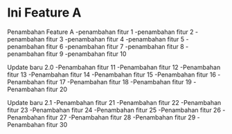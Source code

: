 # Ini Feature A
Penambahan Feature A
-penambahan fitur 1
-penambahan fitur 2
-penambahan fitur 3
-penambahan fitur 4
-penambahan fitur 5
-penambahan fitur 6
-penambahan fitur 7
-penambahan fitur 8
-penambahan fitur 9
-penambahan fitur 10

Update baru 2.0 
-Penambahan fitur 11
-Penambahan fitur 12
-Penambahan fitur 13
-Penambahan fitur 14
-Penambahan fitur 15
-Penambahan fitur 16
-Penambahan fitur 17
-Penambahan fitur 18
-Penambahan fitur 19
-Penambahan fitur 20

Update baru 2.1 
-Penambahan fitur 21
-Penambahan fitur 22
-Penambahan fitur 23
-Penambahan fitur 24
-Penambahan fitur 25
-Penambahan fitur 26
-Penambahan fitur 27
-Penambahan fitur 28
-Penambahan fitur 29
-Penambahan fitur 30

